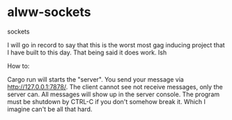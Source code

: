# alww-sockets

sockets

I will go in record to say that this is the worst most gag inducing project that I have built to this day. That being said it does work. Ish

How to:

Cargo run will starts the "server".
You send your message via http://127.0.0.1:7878/.
The client cannot see not receive messages, only the server can.
All messages will show up in the server console.
The program must be shutdown by CTRL-C if you don't somehow break it. Which I imagine can't be all that hard.

